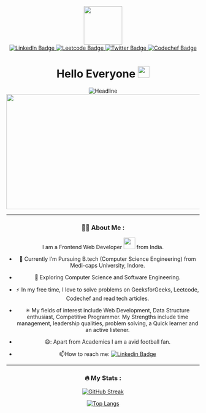 <div id="header" align="center">
  <img src="https://media.giphy.com/media/M9gbBd9nbDrOTu1Mqx/giphy.gif" width="100"/>


<div id="badges">
  <a href="https://www.linkedin.com/in/amay-jain-6aa343225/">
    <img src="https://img.shields.io/badge/LinkedIn-blue?style=for-the-badge&logo=linkedin&logoColor=white" alt="LinkedIn Badge"/>
  </a>
  <a href="https://leetcode.com/monster_2002/">
    <img src="https://img.shields.io/badge/Leetcode-orange?style=for-the-badge&logo=leetcode&logoColor=white" alt="Leetcode Badge"/>
  </a>
  <a href="https://twitter.com/amayjain6">
    <img src="https://img.shields.io/badge/Twitter-lightblue?style=for-the-badge&logo=twitter&logoColor=white" alt="Twitter Badge"/>
  </a>
<a href="https://www.codechef.com/users/monster1911#">
    <img src="https://img.shields.io/badge/Codechef-brown?style=for-the-badge&logo=codechef&logoColor=white" alt="Codechef Badge"/>
  </a>
</div>

<a href="https://komarev.com/ghpvc/?username=jainamay19">
  <img src="https://komarev.com/ghpvc/?username=jainamay19112002&style=flat-square&color=blue" alt=""/>
  </a>
  
  
  
  
  <h1>
  Hello Everyone
  <img src="https://media.giphy.com/media/hvRJCLFzcasrR4ia7z/giphy.gif" width="30px"/>
</h1>
  </div>

<div align=center>
        <img src="https://readme-typing-svg.herokuapp.com?color=%236FDA44&size=32&center=true&vCenter=true&width=600&height=50&lines=Hi+there+I'm+Amay+%F0%9F%91%8B;Computer+Science+Student;Front-End+Developer;Problem+Solver;Freelancer;Open-Source+ Data Structure+Enthusiast" alt="Headline" />
    </div>
    <div align=center>

<div align="center">
  <img src="https://media.giphy.com/media/dWesBcTLavkZuG35MI/giphy.gif" width="600" height="300"/>
</div>

---

### :man_technologist: About Me :
I am a Frontend Web Developer <img src="https://media.giphy.com/media/WUlplcMpOCEmTGBtBW/giphy.gif" width="30"> from India.
- :telescope: Currently I’m Pursuing B.tech (Computer Science Engineering) from Medi-caps University, Indore.

- :seedling: Exploring Computer Science and Software Engineering.

- :zap: In my free time, I love to solve problems on GeeksforGeeks, Leetcode, Codechef and read tech articles.

- ✳ My fields of interest include Web Development, Data Structure enthusiast, Competitive Programmer. My Strengths include time management, leadership qualities,          problem solving, a Quick learner and an active listener.
  
 - 😄: Apart from Academics I am a avid football fan.

- :mailbox:How to reach me: [![Linkedin Badge](https://img.shields.io/badge/Amay-blue?style=flat&logo=Linkedin&logoColor=white)](https://www.linkedin.com/in/amay-jain-6aa343225/)

---



### :fire: My Stats :
[![GitHub Streak](http://github-readme-streak-stats.herokuapp.com?user=jainamay19112002&theme=dark&background=000000)](https://git.io/streak-stats)

[![Top Langs](https://github-readme-stats.vercel.app/api/top-langs/?username=jainamay19112002&layout=compact&theme=vision-friendly-dark)](https://github.com/jainamay19112002/github-readme-stats)
